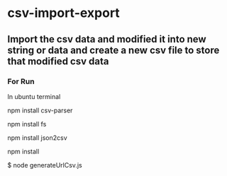 # csv-import-export

## Import the csv data and modified it into new string or data and create a new csv file to store that modified csv data


### For Run

In ubuntu terminal

npm install csv-parser

npm install fs

npm install json2csv

npm install

$ node generateUrlCsv.js
